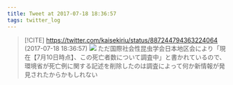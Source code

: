 ```yaml
---
title: Tweet at 2017-07-18 18:36:57
tags: twitter_log
---
```


> [!CITE] https://twitter.com/kaisekiriu/status/887244794363224064 (2017-07-18 18:36:57)
> ![](https://twitter.com/kaisekiriu/status/887244794363224064)
> ただ国際社会性昆虫学会日本地区会により「現在【7月10日時点】、この死亡者数について調査中」と書かれているので、
> 環境省が死亡例に関する記述を削除したのは調査によって何か新情報が発見されたからかもしれない
